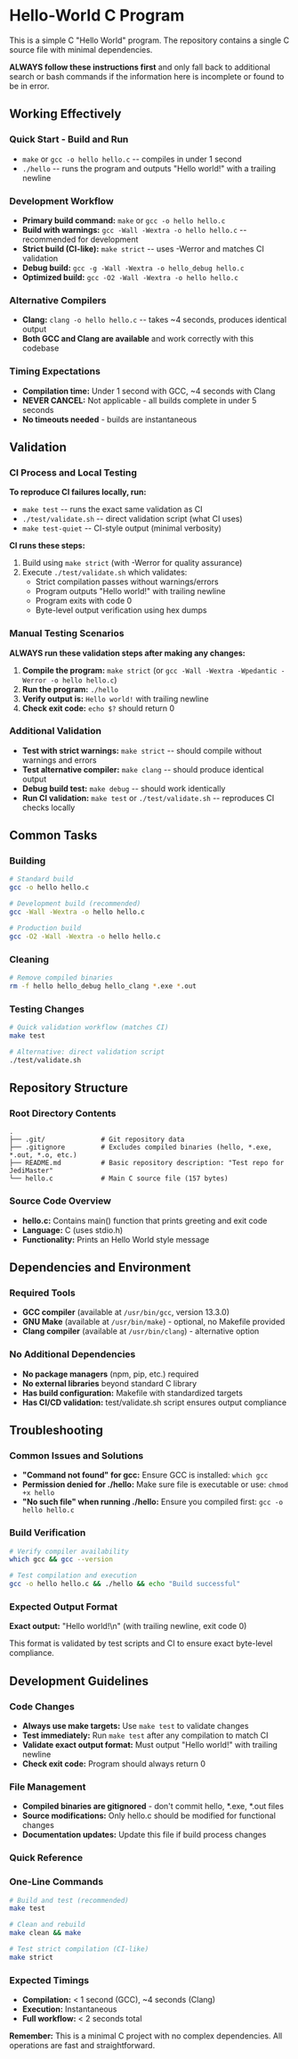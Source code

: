 # Hello-World C Program

This is a simple C "Hello World" program. The repository contains a single C source file with minimal dependencies.

**ALWAYS follow these instructions first** and only fall back to additional search or bash commands if the information here is incomplete or found to be in error.

## Working Effectively

### Quick Start - Build and Run
- `make` or `gcc -o hello hello.c` -- compiles in under 1 second
- `./hello` -- runs the program and outputs "Hello world!" with a trailing newline

### Development Workflow
- **Primary build command:** `make` or `gcc -o hello hello.c`
- **Build with warnings:** `gcc -Wall -Wextra -o hello hello.c` -- recommended for development
- **Strict build (CI-like):** `make strict` -- uses -Werror and matches CI validation
- **Debug build:** `gcc -g -Wall -Wextra -o hello_debug hello.c`
- **Optimized build:** `gcc -O2 -Wall -Wextra -o hello hello.c`

### Alternative Compilers
- **Clang:** `clang -o hello hello.c` -- takes ~4 seconds, produces identical output
- **Both GCC and Clang are available** and work correctly with this codebase

### Timing Expectations
- **Compilation time:** Under 1 second with GCC, ~4 seconds with Clang
- **NEVER CANCEL:** Not applicable - all builds complete in under 5 seconds
- **No timeouts needed** - builds are instantaneous

## Validation

### CI Process and Local Testing
**To reproduce CI failures locally, run:**
- `make test` -- runs the exact same validation as CI
- `./test/validate.sh` -- direct validation script (what CI uses)
- `make test-quiet` -- CI-style output (minimal verbosity)

**CI runs these steps:**
1. Build using `make strict` (with -Werror for quality assurance)
2. Execute `./test/validate.sh` which validates:
   - Strict compilation passes without warnings/errors
   - Program outputs "Hello world!" with trailing newline
   - Program exits with code 0
   - Byte-level output verification using hex dumps

### Manual Testing Scenarios
**ALWAYS run these validation steps after making any changes:**
1. **Compile the program:** `make strict` (or `gcc -Wall -Wextra -Wpedantic -Werror -o hello hello.c`)
2. **Run the program:** `./hello`
3. **Verify output is:** `Hello world!` with trailing newline
4. **Check exit code:** `echo $?` should return 0

### Additional Validation
- **Test with strict warnings:** `make strict` -- should compile without warnings and errors
- **Test alternative compiler:** `make clang` -- should produce identical output
- **Debug build test:** `make debug` -- should work identically
- **Run CI validation:** `make test` or `./test/validate.sh` -- reproduces CI checks locally

## Common Tasks

### Building
```bash
# Standard build
gcc -o hello hello.c

# Development build (recommended)
gcc -Wall -Wextra -o hello hello.c

# Production build
gcc -O2 -Wall -Wextra -o hello hello.c
```

### Cleaning
```bash
# Remove compiled binaries
rm -f hello hello_debug hello_clang *.exe *.out
```

### Testing Changes
```bash
# Quick validation workflow (matches CI)
make test

# Alternative: direct validation script
./test/validate.sh
```

## Repository Structure

### Root Directory Contents
```
.
├── .git/              # Git repository data
├── .gitignore         # Excludes compiled binaries (hello, *.exe, *.out, *.o, etc.)
├── README.md          # Basic repository description: "Test repo for JediMaster"
└── hello.c            # Main C source file (157 bytes)
```

### Source Code Overview
- **hello.c:** Contains main() function that prints greeting and exit code
- **Language:** C (uses stdio.h)
- **Functionality:** Prints an Hello World style message

## Dependencies and Environment

### Required Tools
- **GCC compiler** (available at `/usr/bin/gcc`, version 13.3.0)
- **GNU Make** (available at `/usr/bin/make`) - optional, no Makefile provided
- **Clang compiler** (available at `/usr/bin/clang`) - alternative option

### No Additional Dependencies
- **No package managers** (npm, pip, etc.) required
- **No external libraries** beyond standard C library
- **Has build configuration:** Makefile with standardized targets
- **Has CI/CD validation:** test/validate.sh script ensures output compliance

## Troubleshooting

### Common Issues and Solutions
- **"Command not found" for gcc:** Ensure GCC is installed: `which gcc`
- **Permission denied for ./hello:** Make sure file is executable or use: `chmod +x hello`
- **"No such file" when running ./hello:** Ensure you compiled first: `gcc -o hello hello.c`

### Build Verification
```bash
# Verify compiler availability
which gcc && gcc --version

# Test compilation and execution
gcc -o hello hello.c && ./hello && echo "Build successful"
```

### Expected Output Format
**Exact output:** "Hello world!\n" (with trailing newline, exit code 0)

This format is validated by test scripts and CI to ensure exact byte-level compliance.

## Development Guidelines

### Code Changes
- **Always use make targets:** Use `make test` to validate changes
- **Test immediately:** Run `make test` after any compilation to match CI
- **Validate exact output format:** Must output "Hello world!" with trailing newline
- **Check exit code:** Program should always return 0

### File Management
- **Compiled binaries are gitignored** - don't commit hello, *.exe, *.out files
- **Source modifications:** Only hello.c should be modified for functional changes
- **Documentation updates:** Update this file if build process changes

### Quick Reference

### One-Line Commands
```bash
# Build and test (recommended)
make test

# Clean and rebuild
make clean && make

# Test strict compilation (CI-like)
make strict
```

### Expected Timings
- **Compilation:** < 1 second (GCC), ~4 seconds (Clang)
- **Execution:** Instantaneous
- **Full workflow:** < 2 seconds total

**Remember:** This is a minimal C project with no complex dependencies. All operations are fast and straightforward.
